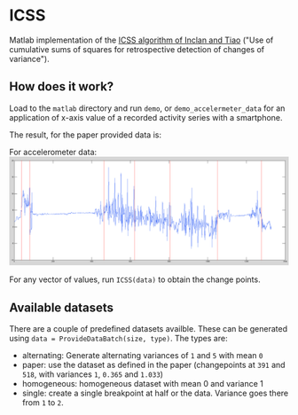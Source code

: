 # ICSS

Matlab implementation of the [ICSS algorithm of Inclan and Tiao](http://www.jstor.org/stable/2290916) ("Use of cumulative sums of squares for retrospective detection of changes of variance").

## How does it work?

Load to the `matlab` directory and run `demo`, or `demo_accelermeter_data` for an application of x-axis value of a recorded activity series with a smartphone.

The result, for the paper provided data is:


For accelerometer data:
![Accelerometer data segmentation](/data/sit-walk-turn-walk-turn-walk-sit.png?raw=true "Accelerometer data segmentation")

For any vector of values, run `ICSS(data)` to obtain the change points.

## Available datasets

There are a couple of predefined datasets availble.
These can be generated using `data = ProvideDataBatch(size, type)`.
The types are:

  * alternating: Generate alternating variances of `1` and `5` with mean `0`
  * paper: use the dataset as defined in the paper (changepoints at `391` and `518`, with variances `1`, `0.365` and `1.033`)
  * homogeneous: homogeneous dataset with mean 0 and variance 1
  * single: create a single breakpoint at half or the data. Variance goes there from `1` to `2`.